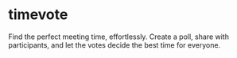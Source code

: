 # timevote
Find the perfect meeting time, effortlessly. Create a poll, share with participants, and let the votes decide the best time for everyone.

